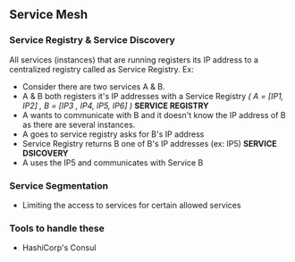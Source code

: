 ## Service Mesh

### Service Registry & Service Discovery
All services (instances) that are running registers its IP address to a centralized registry called as Service Registry. 
Ex: 
- Consider there are two services A & B. 
- A & B both registers it's IP addresses with a Service Registry _( A = [IP1, IP2]   , B = [IP3 , IP4, IP5, IP6] )_ **SERVICE REGISTRY**
- A wants to communicate with B and it doesn't know the IP address of B as there are several instances.
- A goes to service registry asks for B's IP address
- Service Registry returns B one of B's IP addresses (ex: IP5) **SERVICE DSICOVERY**
- A uses the IP5 and communicates with Service B

### Service Segmentation
- Limiting the access to services for certain allowed services

### Tools to handle these
- HashiCorp's Consul

